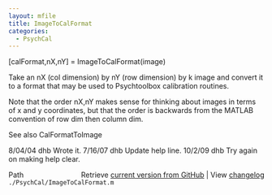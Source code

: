 ```yaml
---
layout: mfile
title: ImageToCalFormat
categories:
  - PsychCal
---
```


\[calFormat,nX,nY\] = ImageToCalFormat\(image\)

Take an nX \(col dimension\) by nY \(row dimension\) by k image
and convert it to a format that may be used to Psychtoolbox
calibration routines.

Note that the order nX,nY makes sense for thinking about images
in terms of x and y coordinates, but that the order is backwards
from the MATLAB convention of row dim then column dim.

See also CalFormatToImage

8/04/04  dhb  Wrote it.
7/16/07  dhb  Update help line.
10/2/09  dhb  Try again on making help clear.


<div class="code_header" style="text-align:right;">
  <span style="float:left;">Path&nbsp;&nbsp;</span> <span class="counter">Retrieve <a href=
  "https://raw.github.com/Psychtoolbox-3/Psychtoolbox-3/beta/./PsychCal/ImageToCalFormat.m">current version from GitHub</a> | View <a href=
  "https://github.com/Psychtoolbox-3/Psychtoolbox-3/commits/beta/./PsychCal/ImageToCalFormat.m">changelog</a></span>
</div>
<div class="code">
  <code>./PsychCal/ImageToCalFormat.m</code>
</div>
